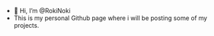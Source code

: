 - 👋 Hi, I’m @RokiNoki
- This is my personal Github page where i will be posting some of my projects.
<!---
RokiNoki/RokiNoki is a ✨ special ✨ repository because its `README.md` (this file) appears on your GitHub profile.
You can click the Preview link to take a look at your changes.

Boilerplate:
- 👋 Hi, I’m @RokiNoki
- 👀 I’m interested in ...
- 🌱 I’m currently learning ...
- 💞️ I’m looking to collaborate on ...
- 📫 How to reach me ...
--->
